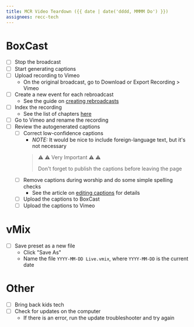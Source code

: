 ```yaml
---
title: MCR Video Teardown ({{ date | date('dddd, MMMM Do') }})
assignees: recc-tech
---
```


# BoxCast
- [ ] Stop the broadcast
- [ ] Start generating captions
- [ ] Upload recording to Vimeo
    - On the original broadcast, go to Download or Export Recording > Vimeo
- [ ] Create a new event for each rebroadcast
    - See the guide on [creating rebroadcasts](https://github.com/recc-tech/tech/wiki/Creating-Rebroadcasts)
- [ ] Index the recording
    - See the list of chapters [here](https://github.com/recc-tech/tech/wiki/Index-Chapters)
- [ ] Go to Vimeo and rename the recording
- [ ] Review the autogenerated captions
    - [ ] Correct low-confidence captions
        - _NOTE:_ It would be nice to include foreign-language text, but it's not necessary
        > :warning: :warning: Very Important :warning: :warning:
        >
        > Don't forget to publish the captions before leaving the page
    - [ ] Remove captions during worship and do some simple spelling checks
        - See the article on [editing captions](https://github.com/recc-tech/tech/wiki/Editing-Captions) for details
    - [ ] Upload the captions to BoxCast
    - [ ] Upload the captions to Vimeo

# vMix
- [ ] Save preset as a new file
    - Click "Save As"
    - Name the file `YYYY-MM-DD Live.vmix`, where `YYYY-MM-DD` is the current date

# Other
- [ ] Bring back kids tech
- [ ] Check for updates on the computer
    - If there is an error, run the update troubleshooter and try again
